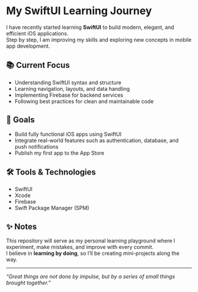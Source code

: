 # My SwiftUI Learning Journey

I have recently started learning **SwiftUI** to build modern, elegant, and efficient iOS applications.  
Step by step, I am improving my skills and exploring new concepts in mobile app development.

## 📚 Current Focus
- Understanding SwiftUI syntax and structure
- Learning navigation, layouts, and data handling
- Implementing Firebase for backend services
- Following best practices for clean and maintainable code

## 🚀 Goals
- Build fully functional iOS apps using SwiftUI
- Integrate real-world features such as authentication, database, and push notifications
- Publish my first app to the App Store

## 🛠️ Tools & Technologies
- SwiftUI
- Xcode
- Firebase
- Swift Package Manager (SPM)

## ✨ Notes
This repository will serve as my personal learning playground where I experiment, make mistakes, and improve with every commit.  
I believe in **learning by doing**, so I’ll be creating mini-projects along the way.

---
*“Great things are not done by impulse, but by a series of small things brought together.”*
